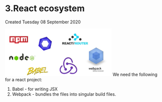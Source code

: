 # 3.React ecosystem
Created Tuesday 08 September 2020

![](assets/3_React_ecosystem-image-1.png)
We need the following for a react project:

1. Babel - for writing JSX
2. Webpack - bundles the files into singular build files.


